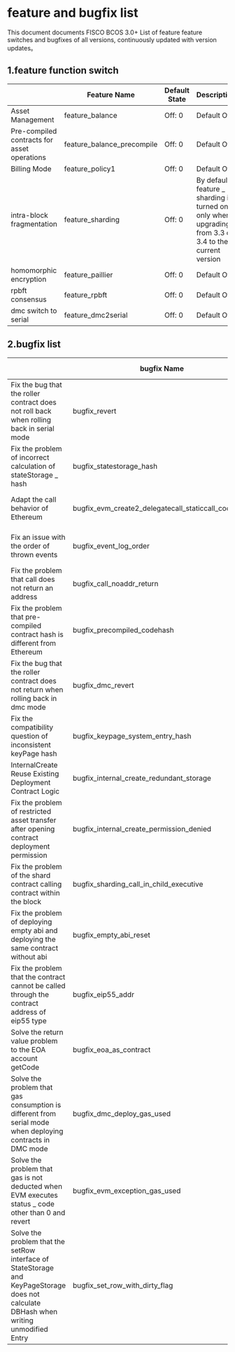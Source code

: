 # feature and bugfix list

This document documents FISCO BCOS 3.0+ List of feature feature switches and bugfixes of all versions, continuously updated with version updates。

## 1.feature function switch

|           | Feature Name| Default State| Description|
|-----------|----------------------------|------|--------------------------------------------|
| Asset Management| feature_balance            | Off: 0| Default Off|
| Pre-compiled contracts for asset operations| feature_balance_precompile | Off: 0| Default Off|
| Billing Mode| feature_policy1            | Off: 0| Default Off|
| intra-block fragmentation| feature_sharding           | Off: 0| By default, feature _ sharding is turned on only when upgrading from 3.3 or 3.4 to the current version|
| homomorphic encryption| feature_paillier           | Off: 0| Default Off|
| rpbft consensus| feature_rpbft              | Off: 0| Default Off|
| dmc switch to serial| feature_dmc2serial         | Off: 0| Default Off|

## 2.bugfix list

|                            | bugfix Name| Default State| Description|
|----------------------------|-----------------------------------------------------|------|------------------------|
| Fix the bug that the roller contract does not roll back when rolling back in serial mode| bugfix_revert                                       | Open: 1| 3.2.3 and 3.5.0 are turned on by default|
| Fix the problem of incorrect calculation of stateStorage _ hash| bugfix_statestorage_hash                            | Open: 1| 3.2.4, 3.5.0, 3.6.0 On by Default|
| Adapt the call behavior of Ethereum| bugfix_evm_create2_delegatecall_staticcall_codecopy | Open: 1| 3.2.4 and 3.6.0 are turned on by default|
| Fix an issue with the order of thrown events| bugfix_event_log_order                              | Open: 1| 3.2.7 and 3.6.0 are turned on by default|
| Fix the problem that call does not return an address| bugfix_call_noaddr_return                           | Open: 1| 3.2.7 and 3.6.0 are turned on by default|
| Fix the problem that pre-compiled contract hash is different from Ethereum| bugfix_precompiled_codehash                         | Open: 1| 3.2.7 and 3.6.0 are turned on by default|
| Fix the bug that the roller contract does not return when rolling back in dmc mode| bugfix_dmc_revert                                   | Open: 1| 3.2.7 and 3.6.0 are turned on by default|
| Fix the compatibility question of inconsistent keyPage hash| bugfix_keypage_system_entry_hash                    | Open: 1| 3.6.1 On by default|
| InternalCreate Reuse Existing Deployment Contract Logic| bugfix_internal_create_redundant_storage            | Open: 1| 3.6.1 On by default|
| Fix the problem of restricted asset transfer after opening contract deployment permission| bugfix_internal_create_permission_denied            | Open: 1| 3.7.0 On by Default|
| Fix the problem of the shard contract calling contract within the block| bugfix_sharding_call_in_child_executive             | Open: 1| 3.7.0 On by Default|
| Fix the problem of deploying empty abi and deploying the same contract without abi| bugfix_empty_abi_reset                              | Open: 1| 3.7.0 On by Default|
| Fix the problem that the contract cannot be called through the contract address of eip55 type| bugfix_eip55_addr                                   | Open: 1| 3.7.0 On by Default|
| Solve the return value problem to the EOA account getCode| bugfix_eoa_as_contract | Open: 1| 3.8.0 On by Default|
| Solve the problem that gas consumption is different from serial mode when deploying contracts in DMC mode| bugfix_dmc_deploy_gas_used | Open: 1| 3.8.0 On by Default|
| Solve the problem that gas is not deducted when EVM executes status _ code other than 0 and revert| bugfix_evm_exception_gas_used | Open: 1| 3.8.0 On by Default|
| Solve the problem that the setRow interface of StateStorage and KeyPageStorage does not calculate DBHash when writing unmodified Entry| bugfix_set_row_with_dirty_flag | Open: 1| 3.8.0 On by Default|